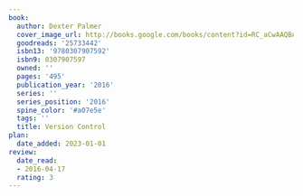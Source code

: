 ```yaml
---
book:
  author: Dexter Palmer
  cover_image_url: http://books.google.com/books/content?id=RC_aCwAAQBAJ&printsec=frontcover&img=1&zoom=1&edge=curl&source=gbs_api
  goodreads: '25733442'
  isbn13: '9780307907592'
  isbn9: 0307907597
  owned: ''
  pages: '495'
  publication_year: '2016'
  series: ''
  series_position: '2016'
  spine_color: '#a07e5e'
  tags: ''
  title: Version Control
plan:
  date_added: 2023-01-01
review:
  date_read:
  - 2016-04-17
  rating: 3
---
```

